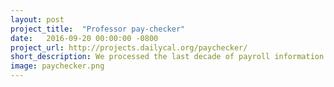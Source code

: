 ```yaml
---
layout: post
project_title:  "Professor pay-checker"
date:   2016-09-20 00:00:00 -0800
project_url: http://projects.dailycal.org/paychecker/
short_description: We processed the last decade of payroll information for UC Berkeley faculty, creating the most complete, searchable database of professor and lecturer pay by campus department.
image: paychecker.png
---
```

